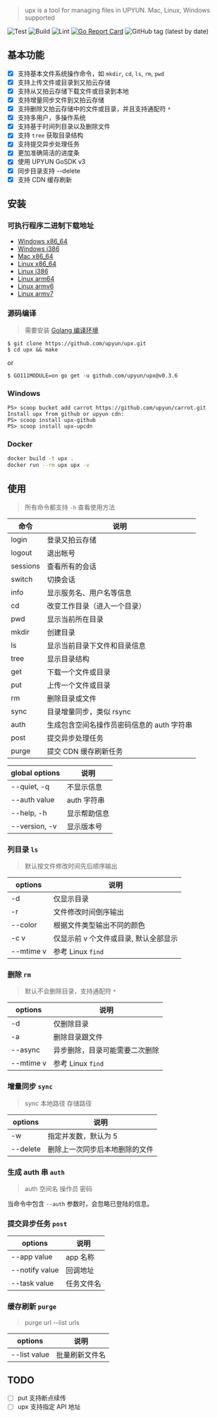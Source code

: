 > upx is a tool for managing files in UPYUN. Mac, Linux, Windows supported

![Test](https://github.com/upyun/upx/workflows/Test/badge.svg)
![Build](https://github.com/upyun/upx/workflows/Build/badge.svg)
![Lint](https://github.com/upyun/upx/workflows/Lint/badge.svg)
[![Go Report Card](https://goreportcard.com/badge/github.com/upyun/upx)](https://goreportcard.com/report/github.com/upyun/upx)
![GitHub tag (latest by date)](https://img.shields.io/github/v/tag/upyun/upx?label=latest%20release)

## 基本功能

- [x] 支持基本文件系统操作命令，如 `mkdir`, `cd`, `ls`, `rm`, `pwd`
- [x] 支持上传文件或目录到又拍云存储
- [x] 支持从又拍云存储下载文件或目录到本地
- [x] 支持增量同步文件到又拍云存储
- [x] 支持删除又拍云存储中的文件或目录，并且支持通配符 `*`
- [x] 支持多用户，多操作系统
- [x] 支持基于时间列目录以及删除文件
- [x] 支持 `tree` 获取目录结构
- [x] 支持提交异步处理任务
- [x] 更加准确简洁的进度条
- [x] 使用 UPYUN GoSDK v3
- [x] 同步目录支持 --delete
- [x] 支持 CDN 缓存刷新

## 安装

### 可执行程序二进制下载地址

- [Windows x86_64](https://collection.b0.upaiyun.com/softwares/upx/upx_0.3.6_Windows_x86_64.zip)
- [Windows i386](https://collection.b0.upaiyun.com/softwares/upx/upx_0.3.6_Windows_i386.zip)
- [Mac x86_64](https://collection.b0.upaiyun.com/softwares/upx/upx_0.3.6_Darwin_x86_64.tar.gz)
- [Linux x86_64](https://collection.b0.upaiyun.com/softwares/upx/upx_0.3.6_linux_x86_64.tar.gz)
- [Linux i386](https://collection.b0.upaiyun.com/softwares/upx/upx_0.3.6_linux_i386.tar.gz)
- [Linux arm64](https://collection.b0.upaiyun.com/softwares/upx/upx_0.3.6_linux_arm64.tar.gz)
- [Linux armv6](https://collection.b0.upaiyun.com/softwares/upx/upx_0.3.6_linux_armv6.tar.gz)
- [Linux armv7](https://collection.b0.upaiyun.com/softwares/upx/upx_0.3.6_linux_armv7.tar.gz)

### 源码编译

> 需要安装 [Golang 编译环境](https://golang.org/dl/)

```
$ git clone https://github.com/upyun/upx.git
$ cd upx && make
```
or

```
$ GO111MODULE=on go get -u github.com/upyun/upx@v0.3.6
```

### Windows

```
PS> scoop bucket add carrot https://github.com/upyun/carrot.git
Install upx from github or upyun cdn:
PS> scoop install upx-github
PS> scoop install upx-upcdn
```

### Docker

```bash
docker build -t upx .
docker run --rm upx upx -v
```

## 使用

> 所有命令都支持 `-h` 查看使用方法

|    命令  | 说明 |
| -------- | ---- |
| login    | 登录又拍云存储 |
| logout   | 退出帐号 |
| sessions | 查看所有的会话 |
| switch   | 切换会话 |
| info     | 显示服务名、用户名等信息 |
| cd       | 改变工作目录（进入一个目录）|
| pwd      | 显示当前所在目录 |
| mkdir    | 创建目录 |
| ls       | 显示当前目录下文件和目录信息 |
| tree     | 显示目录结构 |
| get      | 下载一个文件或目录 |
| put      | 上传一个文件或目录 |
| rm       | 删除目录或文件 |
| sync     | 目录增量同步，类似 rsync |
| auth     | 生成包含空间名操作员密码信息的 auth 字符串 |
| post     | 提交异步处理任务 |
| purge    | 提交 CDN 缓存刷新任务 |


| global options | 说明 |
| -------------- | ---- |
| --quiet, -q    | 不显示信息 |
| --auth value   | auth 字符串 |
| --help, -h     | 显示帮助信息 |
| --version, -v  | 显示版本号 |


### 列目录 `ls`

> 默认按文件修改时间先后顺序输出

|  options  | 说明 |
| --------- | ---- |
| -d        | 仅显示目录 |
| -r        | 文件修改时间倒序输出 |
| --color   | 根据文件类型输出不同的颜色 |
| -c v      | 仅显示前 v 个文件或目录, 默认全部显示  |
| --mtime v | 参考 Linux `find` |

### 删除 `rm`

> 默认不会删除目录，支持通配符 `*`

|  options  | 说明 |
| --------- | ---- |
| -d        | 仅删除目录 |
| -a        | 删除目录跟文件 |
| --async   | 异步删除，目录可能需要二次删除 |
| --mtime v | 参考 Linux `find` |

### 增量同步 `sync`

> sync 本地路径 存储路径

| options  | 说明 |
| -------- | ---- |
| -w       | 指定并发数，默认为 5 |
| --delete | 删除上一次同步后本地删除的文件 |

### 生成 auth 串 `auth`

> auth 空间名 操作员 密码

当命令中包含 `--auth` 参数时，会忽略已登陆的信息。

### 提交异步任务 `post`

|     options    | 说明 |
| -------------- | ---- |
| --app value    | app 名称 |
| --notify value | 回调地址 |
| --task value   | 任务文件名 |

### 缓存刷新 `purge`

> purge url --list urls

|     options    | 说明 |
| -------------- | ---- |
| --list value   | 批量刷新文件名 |

## TODO

- [ ] put 支持断点续传
- [ ] upx 支持指定 API 地址
